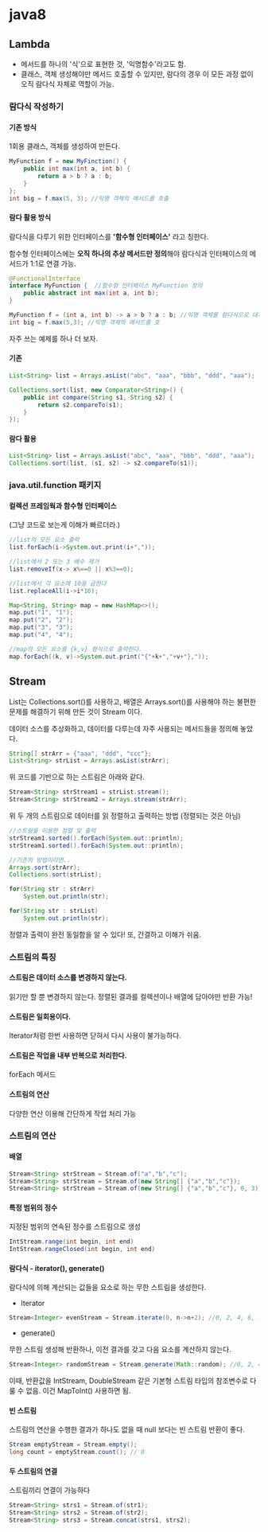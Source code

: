# java8

## Lambda
- 메서드를 하나의 '식'으로 표현한 것, '익명함수'라고도 함.
- 클래스, 객체 생성해야만 메서드 호출할 수 있지만, 람다의 경우 이 모든 과정 없이 오직 람다식 자체로 역할이 가능. 
### 람다식 작성하기
#### 기존 방식
1회용 클래스, 객체를 생성하여 만든다. 
````java
MyFunction f = new MyFinction() {
    public int max(int a, int b) {
        return a > b ? a : b;
    }
};
int big = f.max(5, 3); //익명 객체의 메서드를 호출
````

#### 람다 활용 방식
람다식을 다루기 위한 인터페이스를 **'함수형 인터페이스'** 라고 칭한다.

함수형 인터페이스에는 **오직 하나의 추상 메서드만 정의**해야 람다식과 인터페이스의 메서드가 1:1로 연결 가능.
     
````java
@FunctionalInterface
interface MyFunction {  //함수형 인터페이스 MyFunction 정의
    public abstract int max(int a, int b);
}
````
````java
MyFunction f = (int a, int b) -> a > b ? a : b; //익명 객체를 람다식으로 대체
int big = f.max(5,3); //익명 객체의 메서드를 호
````

자주 쓰는 예제를 하나 더 보자.
#### 기존
````java
List<String> list = Arrays.asList("abc", "aaa", "bbb", "ddd", "aaa");

Collections.sort(list, new Comparator<String>() {
    public int compare(String s1, String s2) {
        return s2.compareTo(s1);
    }
});
````

#### 람다 활용
````java
List<String> list = Arrays.asList("abc", "aaa", "bbb", "ddd", "aaa");
Collections.sort(list, (s1, s2) -> s2.compareTo(s1));
````
### java.util.function 패키지
#### 컬렉션 프레임웍과 함수형 인터페이스
(그냥 코드로 보는게 이해가 빠르더라.)

````java
//list의 모든 요소 출력
list.forEach(i->System.out.print(i+","));

//list에서 2 또는 3 배수 제거
list.removeIf(x-> x%==0 || x%3==0);

//list에서 각 요소에 10을 곱한다
list.replaceAll(i->i*10);

Map<String, String> map = new HashMap<>();
map.put("1", "1");
map.put("2", "2");
map.put("3", "3");
map.put("4", "4");

//map의 모든 요소를 {k,v} 형식으로 출력한다.
map.forEach((k, v)->System.out.print("{"+k+","+v+"},"));
````

## Stream
List는 Collections.sort()를 사용하고, 배열은 Arrays.sort()를 사용해야 하는 불편한 문제를 해결하기 위해 만든 것이 Stream 이다.

데이터 소스를 추상화하고, 데이터를 다루는데 자주 사용되는 메서드들을 정의해 놓았다.

````java
String[] strArr = {"aaa", "ddd", "ccc"};
List<String> strList = Arrays.asList(strArr);
````
위 코드를 기반으로 하는 스트림은 아래와 같다.
````java
Stream<String> strStream1 = strList.stream();
Stream<String> strStream2 = Arrays.stream(strArr);
````
위 두 개의 스트림으로 데이터를 읽 정렬하고 출력하는 방법 (정렬되는 것은 아님) 
````java
//스트림을 이용한 정렬 및 출력
strStream1.sorted().forEach(System.out::println);
strStream1.sorted().forEach(System.out::println);

//기존의 방법이라면..
Arrays.sort(strArr);
Collections.sort(strList);

for(String str : strArr)
    System.out.println(str);

for(String str : strList)
    System.out.println(str);
````
정렬과 출력이 완전 동일함을 알 수 있다! 또, 간결하고 이해가 쉬움.

### 스트림의 특징
#### 스트림은 데이터 소스를 변경하지 않는다.
읽기만 할 뿐 변경하지 않는다. 정렬된 결과를 컬렉션이나 배열에 담아야만 반환 가능!
#### 스트림은 일회용이다.
Iterator처럼 한번 사용하면 닫혀서 다시 사용이 불가능하다.
#### 스트림은 작업을 내부 반복으로 처리한다.
forEach 메서드
#### 스트림의 연산
다양한 연산 이용해 간단하게 작업 처리 가능

### 스트림의 연산
#### 배열
````java
Stream<String> strStream = Stream.of("a","b","c");
Stream<String> strStream = Stream.of(new String[] {"a","b","c"});
Stream<String> strStream = Stream.of(new String[] {"a","b","c"}, 0, 3); // int startInclusive, int endExclusive
````
#### 특정 범위의 정수
지정된 범위의 연속된 정수를 스트림으로 생성
````java
IntStream.range(int begin, int end)
IntStream.rangeClosed(int begin, int end)
````
#### 람다식 - iterator(), generate()
람다식에 의해 계산되는 값들을 요소로 하는 무한 스트림을 생성한다.

- Iterator
````java
Stream<Integer> evenStream = Stream.iterate(0, n->n+2); //0, 2, 4, 6, ...
````
- generate()

무한 스트림 생성해 반환하나, 이전 결과를 갖고 다음 요소를 계산하지 않는다.
````java
Stream<Integer> randomStream = Stream.generate(Math::random); //0, 2, 4, 6, ...
````
이때, 반환값을 IntStream, DoubleStream 같은 기본형 스트림 타입의 참조변수로 다룰 수 없음. 이건 MapToInt() 사용하면 됨.

#### 빈 스트림
스트림의 연산을 수행한 결과가 하나도 없을 때 null 보다는 빈 스트림 반환이 좋다.
````java
Stream emptyStream = Stream.empty();
long count = emptyStream.count(); // 0
````

#### 두 스트림의 연결
스트림끼리 연결이 가능하다
````java
Stream<String> strs1 = Stream.of(str1);
Stream<String> strs2 = Stream.of(str2);
Stream<String> strs3 = Stream.concat(strs1, strs2);
````